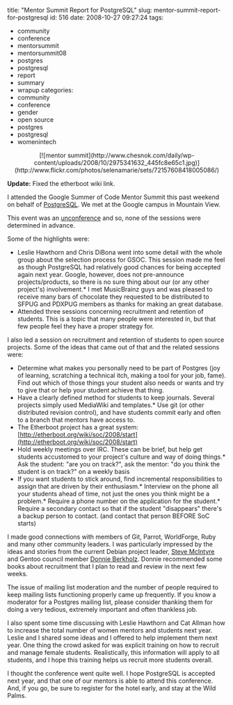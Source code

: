 title: "Mentor Summit Report for PostgreSQL"
slug: mentor-summit-report-for-postgresql
id: 516
date: 2008-10-27 09:27:24
tags: 
- community
- conference
- mentorsummit
- mentorsummit08
- postgres
- postgresql
- report
- summary
- wrapup
categories: 
- community
- conference
- gender
- open source
- postgres
- postgresql
- womenintech

<center>[![mentor summit](http://www.chesnok.com/daily/wp-content/uploads/2008/10/2975341632_445fc8e65c1.jpg)](http://www.flickr.com/photos/selenamarie/sets/72157608418005086/)</a></center>

**Update:** Fixed the etherboot wiki link.

I attended the Google Summer of Code Mentor Summit this past weekend on behalf of [PostgreSQL](http://www.postgresql.org). We met at the Google campus in Mountain View. 

This event was an [unconference](http://en.wikipedia.org/wiki/Unconference) and so, none of the sessions were determined in advance.

Some of the highlights were: 

*   Leslie Hawthorn and Chris DiBona went into some detail with the whole group about the selection process for GSOC.  This session made me feel as though PostgreSQL had relatively good chances for being accepted again next year. Google, however, does not pre-announce projects/products, so there is no sure thing about our (or any other project's) involvement.*   I met MusicBrainz guys and was pleased to receive many bars of chocolate they requested to be distributed to SFPUG and PDXPUG members as thanks for making an great database.
*   Attended three sessions concerning recruitment and retention of students.  This is a topic that many people were interested in, but that few people feel they have a proper strategy for.

I also led a session on recruitment and retention of students to open source projects. Some of the ideas that came out of that and the related sessions were: 

*   Determine what makes you personally need to be part of Postgres (joy of learning, scratching a technical itch, making a tool for your job, fame). Find out which of those things your student also needs or wants and try to give that or help your student achieve that thing.
*   Have a clearly defined method for students to keep journals. Several projects simply used MediaWiki and templates.*   Use git (or other distributed revision control), and have students commit early and often to a branch that mentors have access to.
*   The Etherboot project has a great system: [http://etherboot.org/wiki/soc/2008/start](http://etherboot.org/wiki/soc/2008/start)
*   Hold weekly meetings over IRC. These can be brief, but help get students accustomed to your project's culture and way of doing things.*   Ask the student: "are you on track?", ask the mentor: "do you think the student is on track?" on a weekly basis
*   If you want students to stick around, find incremental responsibilities to assign that are driven by their enthusiasm.*   Interview on the phone all your students ahead of time, not just the ones you think might be a problem.*   Require a phone number on the application for the student.*   Require a secondary contact so that if the student "disappears" there's a backup person to contact. (and contact that person BEFORE SoC starts)

I made good connections with members of Git, Parrot, WorldForge, Ruby and many other community leaders. I was particularly impressed by the ideas and stories from the current Debian project leader, [Steve McIntyre](http://blog.einval.com/) and Gentoo council member [Donnie Berkholz](http://dberkholz.wordpress.com/). Donnie recommended some books about recruitment that I plan to read and review in the next few weeks.

The issue of mailing list moderation and the number of people required to keep mailing lists functioning properly came up frequently.  If you know a moderator for a Postgres mailing list, please consider thanking them for doing a very tedious, extremely important and often thankless job. 

I also spent some time discussing with Leslie Hawthorn and Cat Allman how to increase the total number of women mentors and students next year.  Leslie and I shared some ideas and I offered to help implement them next year.  One thing the crowd asked for was explicit training on how to recruit and manage female students. Realistically, this information will apply to all students, and I hope this training helps us recruit more students overall.

I thought the conference went quite well. I hope PostgreSQL is accepted next year, and that one of our mentors is able to attend this conference. And, if you go, be sure to register for the hotel early, and stay at the Wild Palms. 
